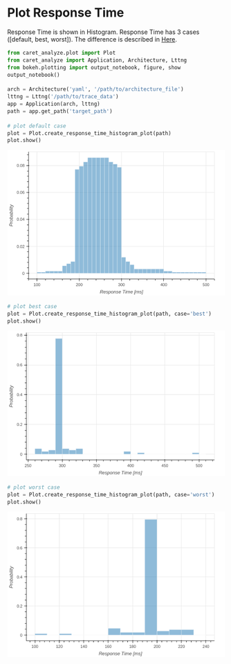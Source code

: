 # Plot Response Time

Response Time is shown in Histogram.
Response Time has 3 cases ([default, best, worst]).
The difference is described in [Here](../../faq/index.md#how-response-time-is-calculated).

```python
from caret_analyze.plot import Plot
from caret_analyze import Application, Architecture, Lttng
from bokeh.plotting import output_notebook, figure, show
output_notebook()

arch = Architecture('yaml', '/path/to/architecture_file')
lttng = Lttng('/path/to/trace_data')
app = Application(arch, lttng)
path = app.get_path('target_path')

# plot default case
plot = Plot.create_response_time_histogram_plot(path)
plot.show()
```

![response_time_default_histoguram](../../imgs/response_time_default_histogram.png)

```python
# plot best case
plot = Plot.create_response_time_histogram_plot(path, case='best')
plot.show()
```

![response_time_best_histoguram](../../imgs/response_time_best_histogram.png)

```python
# plot worst case
plot = Plot.create_response_time_histogram_plot(path, case='worst')
plot.show()
```

![response_time_worst_histoguram](../../imgs/response_time_worst_histogram.png)
